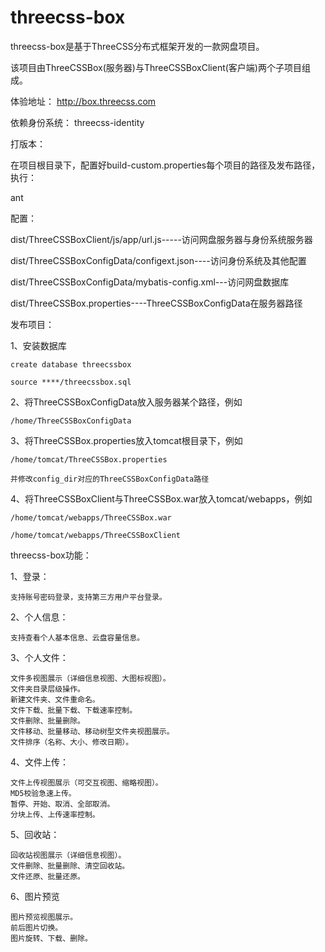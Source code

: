 # threecss-box

threecss-box是基于ThreeCSS分布式框架开发的一款网盘项目。

该项目由ThreeCSSBox(服务器)与ThreeCSSBoxClient(客户端)两个子项目组成。

体验地址：
http://box.threecss.com

依赖身份系统：
threecss-identity

打版本：

在项目根目录下，配置好build-custom.properties每个项目的路径及发布路径，执行：

ant

配置：

dist/ThreeCSSBoxClient/js/app/url.js-----访问网盘服务器与身份系统服务器

dist/ThreeCSSBoxConfigData/configext.json----访问身份系统及其他配置

dist/ThreeCSSBoxConfigData/mybatis-config.xml---访问网盘数据库

dist/ThreeCSSBox.properties----ThreeCSSBoxConfigData在服务器路径


发布项目：

1、安装数据库
	
	create database threecssbox
	
	source ****/threecssbox.sql

2、将ThreeCSSBoxConfigData放入服务器某个路径，例如
	
	/home/ThreeCSSBoxConfigData

3、将ThreeCSSBox.properties放入tomcat根目录下，例如
	
	/home/tomcat/ThreeCSSBox.properties
	
	并修改config_dir对应的ThreeCSSBoxConfigData路径

4、将ThreeCSSBoxClient与ThreeCSSBox.war放入tomcat/webapps，例如
	
	/home/tomcat/webapps/ThreeCSSBox.war
	
	/home/tomcat/webapps/ThreeCSSBoxClient


threecss-box功能：

1、登录：
	
	支持账号密码登录，支持第三方用户平台登录。

2、个人信息：
	
	支持查看个人基本信息、云盘容量信息。

3、个人文件：
	
	文件多视图展示（详细信息视图、大图标视图）。
	文件夹目录层级操作。
	新建文件夹、文件重命名。
	文件下载、批量下载、下载速率控制。
	文件删除、批量删除。
	文件移动、批量移动、移动树型文件夹视图展示。
	文件排序（名称、大小、修改日期）。

4、文件上传：
	
	文件上传视图展示（可交互视图、缩略视图）。
	MD5校验急速上传。
	暂停、开始、取消、全部取消。
	分块上传、上传速率控制。

5、回收站：
	
	回收站视图展示（详细信息视图）。
	文件删除、批量删除、清空回收站。
	文件还原、批量还原。

6、图片预览
	
	图片预览视图展示。
	前后图片切换。
	图片旋转、下载、删除。



